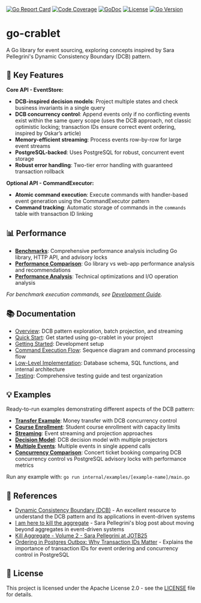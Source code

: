 [![Go Report Card](https://goreportcard.com/badge/github.com/rodolfodpk/go-crablet)](https://goreportcard.com/report/github.com/rodolfodpk/go-crablet)
[![Code Coverage](https://img.shields.io/badge/code%20coverage-76.7%25-yellow?logo=go)](https://github.com/rodolfodpk/go-crablet/actions/workflows/coverage.yml)
[![GoDoc](https://godoc.org/github.com/rodolfodpk/go-crablet?status.svg)](https://godoc.org/github.com/rodolfodpk/go-crablet)
[![License](https://img.shields.io/github/license/rodolfodpk/go-crablet)](https://github.com/rodolfodpk/go-crablet/blob/main/LICENSE)
[![Go Version](https://img.shields.io/github/go-mod/go-version/rodolfodpk/go-crablet)](https://github.com/rodolfodpk/go-crablet/blob/main/go.mod)

# go-crablet

A Go library for event sourcing, exploring concepts inspired by Sara Pellegrini's Dynamic Consistency Boundary (DCB) pattern. 

## 🚀 Key Features

**Core API - EventStore:**
- **DCB-inspired decision models**: Project multiple states and check business invariants in a single query
- **DCB concurrency control**: Append events only if no conflicting events exist within the same query scope (uses the DCB approach, not classic optimistic locking; transaction IDs ensure correct event ordering, inspired by Oskar’s article)
- **Memory-efficient streaming**: Process events row-by-row for large event streams
- **PostgreSQL-backed**: Uses PostgreSQL for robust, concurrent event storage
- **Robust error handling**: Two-tier error handling with guaranteed transaction rollback

**Optional API - CommandExecutor:**
- **Atomic command execution**: Execute commands with handler-based event generation using the CommandExecutor pattern
- **Command tracking**: Automatic storage of commands in the `commands` table with transaction ID linking

## 📊 Performance

- **[Benchmarks](docs/benchmarks.md)**: Comprehensive performance analysis including Go library, HTTP API, and advisory locks
- **[Performance Comparison](docs/performance-comparison.md)**: Go library vs web-app performance analysis and recommendations
- **[Performance Analysis](docs/performance-improvements.md)**: Technical optimizations and I/O operation analysis

*For benchmark execution commands, see [Development Guide](docs/getting-started.md).*

## 📚 Documentation
- [Overview](docs/overview.md): DCB pattern exploration, batch projection, and streaming
- [Quick Start](docs/quick-start.md): Get started using go-crablet in your project
- [Getting Started](docs/getting-started.md): Development setup
- [Command Execution Flow](docs/command-execution-flow.md): Sequence diagram and command processing flow
- [Low-Level Implementation](docs/low-level-implementation.md): Database schema, SQL functions, and internal architecture
- [Testing](docs/testing.md): Comprehensive testing guide and test organization

## 💡 Examples

Ready-to-run examples demonstrating different aspects of the DCB pattern:


- **[Transfer Example](internal/examples/transfer/main.go)**: Money transfer with DCB concurrency control
- **[Course Enrollment](internal/examples/enrollment/main.go)**: Student course enrollment with capacity limits
- **[Streaming](internal/examples/streaming/main.go)**: Event streaming and projection approaches
- **[Decision Model](internal/examples/decision_model/main.go)**: DCB decision model with multiple projectors
- **[Multiple Events](internal/examples/batch/main.go)**: Multiple events in single append calls
- **[Concurrency Comparison](internal/examples/concurrency_comparison/main.go)**: Concert ticket booking comparing DCB concurrency control vs PostgreSQL advisory locks with performance metrics

Run any example with: `go run internal/examples/[example-name]/main.go`

## 📖 References

- [Dynamic Consistency Boundary (DCB)](https://dcb.events/) - An excellent resource to understand the DCB pattern and its applications in event-driven systems
- [I am here to kill the aggregate](https://sara.event-thinking.io/2023/04/kill-aggregate-chapter-1-I-am-here-to-kill-the-aggregate.html) - Sara Pellegrini's blog post about moving beyond aggregates in event-driven systems
- [Kill Aggregate - Volume 2 - Sara Pellegrini at JOTB25](https://www.youtube.com/watch?v=AQ5fk4D3u9I)
- [Ordering in Postgres Outbox: Why Transaction IDs Matter](https://event-driven.io/en/ordering_in_postgres_outbox/) - Explains the importance of transaction IDs for event ordering and concurrency control in PostgreSQL

## 📄 License

This project is licensed under the Apache License 2.0 - see the [LICENSE](LICENSE) file for details.